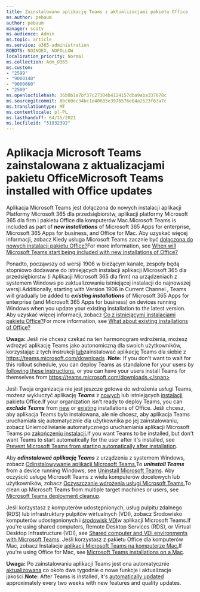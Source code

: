 ```yaml
---
title: Zainstalowano aplikację Teams z aktualizacjami pakietu Office
ms.author: pebaum
author: pebaum
manager: scotv
ms.audience: Admin
ms.topic: article
ms.service: o365-administration
ROBOTS: NOINDEX, NOFOLLOW
localization_priority: Normal
ms.collection: Adm_O365
ms.custom:
- "2599"
- "9000140"
- "9000660"
- "2509"
ms.openlocfilehash: 36b0b1a7bf37c27304b4124157dba9aba337678c
ms.sourcegitcommit: 8bc60ec34bc1e40685e3976576e04a2623f63a7c
ms.translationtype: MT
ms.contentlocale: pl-PL
ms.lasthandoff: 04/15/2021
ms.locfileid: "51832392"
---
```

# <a name="microsoft-teams-installed-with-office-updates"></a><span data-ttu-id="7ee23-102">Aplikacja Microsoft Teams zainstalowana z aktualizacjami pakietu Office</span><span class="sxs-lookup"><span data-stu-id="7ee23-102">Microsoft Teams installed with Office updates</span></span>

<span data-ttu-id="7ee23-103">Aplikacja Microsoft Teams jest  dołączona do nowych instalacji aplikacji Platformy Microsoft 365 dla przedsiębiorstw, aplikacji platformy Microsoft 365 dla firm i pakietu Office dla komputerów Mac.</span><span class="sxs-lookup"><span data-stu-id="7ee23-103">Microsoft Teams is included as part of ***new installations*** of Microsoft 365 Apps for enterprise, Microsoft 365 Apps for business, and Office for Mac.</span></span> <span data-ttu-id="7ee23-104">Aby uzyskać więcej informacji, zobacz Kiedy usługa Microsoft Teams zacznie być [dołączona do nowych instalacji pakietu Office?](https://docs.microsoft.com/deployoffice/teams-install#when-will-microsoft-teams-start-being-included-with-new-installations-of-microsoft-365-apps)</span><span class="sxs-lookup"><span data-stu-id="7ee23-104">For more information, see [When will Microsoft Teams start being included with new installations of Office?](https://docs.microsoft.com/deployoffice/teams-install#when-will-microsoft-teams-start-being-included-with-new-installations-of-microsoft-365-apps)</span></span>

<span data-ttu-id="7ee23-105">Ponadto, począwszy od wersji 1906 w bieżącym kanale,  zespoły będą stopniowo dodawane do istniejących instalacji aplikacji Microsoft 365 dla przedsiębiorstw (i Aplikacji Microsoft 365 dla firm) na urządzeniach z systemem Windows po zaktualizowaniu istniejącej instalacji do najnowszej wersji.</span><span class="sxs-lookup"><span data-stu-id="7ee23-105">Additionally, starting with Version 1906 in Current Channel , Teams will gradually be added to ***existing installations*** of Microsoft 365 Apps for enterprise (and Microsoft 365 Apps for business) on devices running Windows when you update your existing installation to the latest version.</span></span> <span data-ttu-id="7ee23-106">Aby uzyskać więcej informacji, zobacz [Co z istniejącymi instalacjami pakietu Office?](https://docs.microsoft.com/deployoffice/teams-install#what-about-existing-installations-of-microsoft-365-apps)</span><span class="sxs-lookup"><span data-stu-id="7ee23-106">For more information, see [What about existing installations of Office?](https://docs.microsoft.com/deployoffice/teams-install#what-about-existing-installations-of-microsoft-365-apps)</span></span>

<span data-ttu-id="7ee23-107">**Uwaga:** Jeśli nie chcesz czekać na ten harmonogram wdrożenia, możesz wdrożyć aplikację Teams jako autonomiczną dla swoich użytkowników, korzystając z tych instrukcji [lub](https://docs.microsoft.com/MicrosoftTeams/msi-deployment)zainstalować aplikację Teams dla siebie z https://teams.microsoft.com/downloads .</span><span class="sxs-lookup"><span data-stu-id="7ee23-107">**Note:** If you don't want to wait for this rollout schedule, you can deploy Teams as standalone for your users by [following these instructions](https://docs.microsoft.com/MicrosoftTeams/msi-deployment), or you can have your users install Teams for themselves from https://teams.microsoft.com/downloads.</span></span>

<span data-ttu-id="7ee23-108">Jeśli Twoja organizacja nie jest jeszcze gotowa do wdrożenia usługi Teams, możesz wykluczyć aplikację ***Teams*** z [nowych](https://docs.microsoft.com/deployoffice/teams-install#how-to-exclude-microsoft-teams-from-new-installations-of-microsoft-365-apps) lub istniejących [instalacji](https://docs.microsoft.com/deployoffice/teams-install#use-group-policy-to-control-the-installation-of-microsoft-teams) pakietu Office.</span><span class="sxs-lookup"><span data-stu-id="7ee23-108">If your organization isn't ready to deploy Teams, you can ***exclude Teams*** from [new](https://docs.microsoft.com/deployoffice/teams-install#how-to-exclude-microsoft-teams-from-new-installations-of-microsoft-365-apps) or [existing](https://docs.microsoft.com/deployoffice/teams-install#use-group-policy-to-control-the-installation-of-microsoft-teams) installations of Office.</span></span> <span data-ttu-id="7ee23-109">Jeśli chcesz, aby aplikacja Teams była instalowana, ale nie chcesz, aby aplikacja Teams uruchamiała się automatycznie dla użytkownika po jej zainstalowaniu, zobacz Uniemożliwianie automatycznego uruchamiania aplikacji Microsoft Teams po [zakończeniu instalacji.](https://docs.microsoft.com/deployoffice/teams-install#use-group-policy-to-prevent-microsoft-teams-from-starting-automatically-after-installation)</span><span class="sxs-lookup"><span data-stu-id="7ee23-109">If you want Teams to be installed, but don't want Teams to start automatically for the user after it's installed, see [Prevent Microsoft Teams from starting automatically after installation](https://docs.microsoft.com/deployoffice/teams-install#use-group-policy-to-prevent-microsoft-teams-from-starting-automatically-after-installation).</span></span>

<span data-ttu-id="7ee23-110">Aby ***odinstalować aplikację Teams*** z urządzenia z systemem Windows, zobacz [Odinstalowywanie aplikacji Microsoft Teams.](https://support.office.com/article/uninstall-microsoft-teams-3b159754-3c26-4952-abe7-57d27f5f4c81)</span><span class="sxs-lookup"><span data-stu-id="7ee23-110">To ***uninstall Teams*** from a device running Windows, see [Uninstall Microsoft Teams](https://support.office.com/article/uninstall-microsoft-teams-3b159754-3c26-4952-abe7-57d27f5f4c81).</span></span> <span data-ttu-id="7ee23-111">Aby oczyścić usługę Microsoft Teams z wielu komputerów docelowych lub użytkowników, zobacz [Oczyszczanie wdrożenia usługi Microsoft Teams.](https://docs.microsoft.com/microsoftteams/scripts/powershell-script-teams-deployment-clean-up)</span><span class="sxs-lookup"><span data-stu-id="7ee23-111">To clean up Microsoft Teams from multiple target machines or users, see [Microsoft Teams deployment cleanup](https://docs.microsoft.com/microsoftteams/scripts/powershell-script-teams-deployment-clean-up).</span></span>

<span data-ttu-id="7ee23-112">Jeśli korzystasz z komputerów udostępnionych, usług pulpitu zdalnego (RDS) lub infrastruktury pulpitów wirtualnych (VDI), zobacz Środowisko komputerów udostępnionych i [środowisk VDI](https://docs.microsoft.com/deployoffice/teams-install#shared-computer-and-vdi-environments-with-microsoft-teams)w aplikacji Microsoft Teams.</span><span class="sxs-lookup"><span data-stu-id="7ee23-112">If you're using shared computers, Remote Desktop Services (RDS), or Virtual Desktop Infrastructure (VDI), see [Shared computer and VDI environments with Microsoft Teams](https://docs.microsoft.com/deployoffice/teams-install#shared-computer-and-vdi-environments-with-microsoft-teams).</span></span> <span data-ttu-id="7ee23-113">Jeśli korzystasz z pakietu Office dla komputerów Mac, zobacz Instalacje [aplikacji Microsoft Teams na komputerze Mac.](https://docs.microsoft.com/deployoffice/teams-install#microsoft-teams-installations-on-a-mac)</span><span class="sxs-lookup"><span data-stu-id="7ee23-113">If you're using Office for Mac, see [Microsoft Teams installations on a Mac](https://docs.microsoft.com/deployoffice/teams-install#microsoft-teams-installations-on-a-mac).</span></span>

<span data-ttu-id="7ee23-114">**Uwaga:** Po zainstalowaniu aplikacji Teams jest ona automatycznie [aktualizowana](https://docs.microsoft.com/deployoffice/teams-install#feature-and-quality-updates-for-microsoft-teams) co około dwa tygodnie o nowe funkcje i aktualizacje jakości.</span><span class="sxs-lookup"><span data-stu-id="7ee23-114">**Note:** After Teams is installed, it's [automatically updated](https://docs.microsoft.com/deployoffice/teams-install#feature-and-quality-updates-for-microsoft-teams) approximately every two weeks with new features and quality updates.</span></span> 